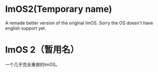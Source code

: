 # ImOS2(Temporary name)

A remade better version of the original ImOS. Sorry the OS doesn't have english support yet.

# ImOS 2（暂用名）

一个几乎完全重做的ImOS。